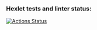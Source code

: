 ### Hexlet tests and linter status:
[![Actions Status](https://github.com/Barabanad/data-analytics-project-92/actions/workflows/hexlet-check.yml/badge.svg)](https://github.com/Barabanad/data-analytics-project-92/actions)